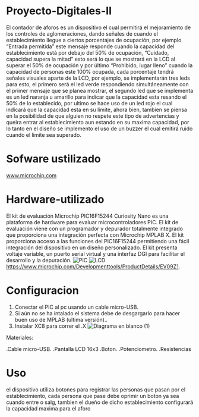 # Proyecto-Digitales-II




El contador de aforos es un dispositivo el cual permitirá el mejoramiento de los controles de aglomeraciones, dando señales de cuando el establecimiento llegue a ciertos porcentajes de ocupación, por ejemplo “Entrada permitida”  este mensaje responde cuando la capacidad del establecimiento está por debajo del 50% de ocupación, “Cuidado, capacidad supera la mitad” esto será lo que se mostrará en la LCD al superar el 50% de ocupación y por último “Prohibido, lugar lleno” cuando la capacidad de personas este 100% ocupada, cada porcentaje tendrá señales visuales aparte de la LCD, por ejemplo, se implementarán tres leds para esto, el primero será el led verde respondiendo simultáneamente con el primer mensaje que se planea mostrar, el segundo led que se implementa es un led naranja u amarillo para indicar que la capacidad esta resando el 50% de lo establecido, por ultimo se hace uso de un led rojo el cual indicará que la capacidad esta en su limite, ahora bien, tambien se piensa en la posibilidad de que alguien no respete este tipo de advertencias y queira entrar al establecimiento aun estando en su maxima capacidad, por lo tanto en el diseño se implemento el uso de un buzzer el cual emitirá ruido cuando el limite sea superado.

#  Sofware ustilizado 


www.microchip.com 


# Hardware-utilizado

El kit de evaluación Microchip PIC16F15244 Curiosity Nano es una plataforma de hardware para evaluar microcontroladores PIC. El kit de evaluación viene con un programador y depurador totalmente integrado que proporciona una integración perfecta con Microchip MPLAB X. El kit proporciona acceso a las funciones del PIC16F15244 permitiendo una fácil integración del dispositivo en un diseño personalizado. El kit presenta voltaje variable, un puerto serial virtual y una interfaz DGI para facilitar el desarrollo y la depuración.
![PIC](https://user-images.githubusercontent.com/79480593/119299015-cb8fac80-bc23-11eb-8a81-b36abfd5c73c.jpg)
![LCD](https://user-images.githubusercontent.com/79480593/119299024-d1858d80-bc23-11eb-8233-0b8a72778e9b.png)
https://www.microchip.com/Developmenttools/ProductDetails/EV09Z1.  

 
# Configuracion 


1. Conectar el PIC al pc usando un cable micro-USB.
2. Si aún no se ha intalado el sistema debe de desgargarlo para hacer buen uso de MPLAB (ultima versión)..
3. Instalar XC8 para correr el .X
![Diagrama en blanco (1)](https://user-images.githubusercontent.com/79480593/119440454-f6443880-bce9-11eb-89f8-6aff10bc2346.png)

Materiales:

.Cable micro-USB.
.Pantalla LCD 16x3
.Boton.
.Potenciometro.
.Resistencias 

#    Uso
el dispositivo utiliza botones para registrar las personas que pasan por el establecimiento, cada persona que pase debe oprimir un boton ya sea cuando entre o salg, tambien el dueño de dicho establecimiento configurará la capacidad maxima para el aforo
